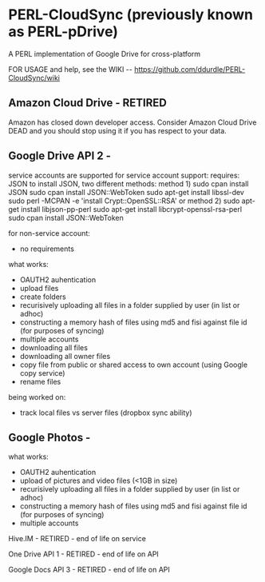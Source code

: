 PERL-CloudSync
(previously known as PERL-pDrive)
=================================

A PERL implementation of Google Drive for cross-platform



FOR USAGE and help, see the WIKI -- https://github.com/ddurdle/PERL-CloudSync/wiki

Amazon Cloud Drive - RETIRED
-------------------------------

Amazon has closed down developer access.  Consider Amazon Cloud Drive DEAD and you should stop using it if you has respect to your data.

Google Drive API 2 -
-------------------------------

service accounts are supported
for service account support:
requires: JSON
to install JSON, two different methods:
 method 1)
  sudo cpan install JSON
  sudo cpan install JSON::WebToken
  sudo apt-get install libssl-dev
  sudo perl -MCPAN -e 'install Crypt::OpenSSL::RSA'
 or method 2)
  sudo apt-get install libjson-pp-perl
  sudo apt-get install libcrypt-openssl-rsa-perl
  sudo cpan install JSON::WebToken


for non-service account:
- no requirements

what works:
- OAUTH2 auhentication
- upload files
- create folders
- recurisively uploading all files in a folder supplied by user (in list or adhoc)
- constructing a memory hash of files using md5 and fisi against file id (for purposes of syncing)
- multiple accounts
- downloading all files
- downloading all owner files
- copy file from public or shared access to own account (using Google copy service)
- rename files

being worked on:
- track local files vs server files (dropbox sync ability)

Google Photos -
--------------------------
what works:
- OAUTH2 auhentication
- upload of pictures and video files (<1GB in size)
- recurisively uploading all files in a folder supplied by user (in list or adhoc)
- constructing a memory hash of files using md5 and fisi against file id (for purposes of syncing)
- multiple accounts

Hive.IM - RETIRED - end of life on service

One Drive API 1 - RETIRED - end of life on API

Google Docs API 3 - RETIRED - end of life on API
